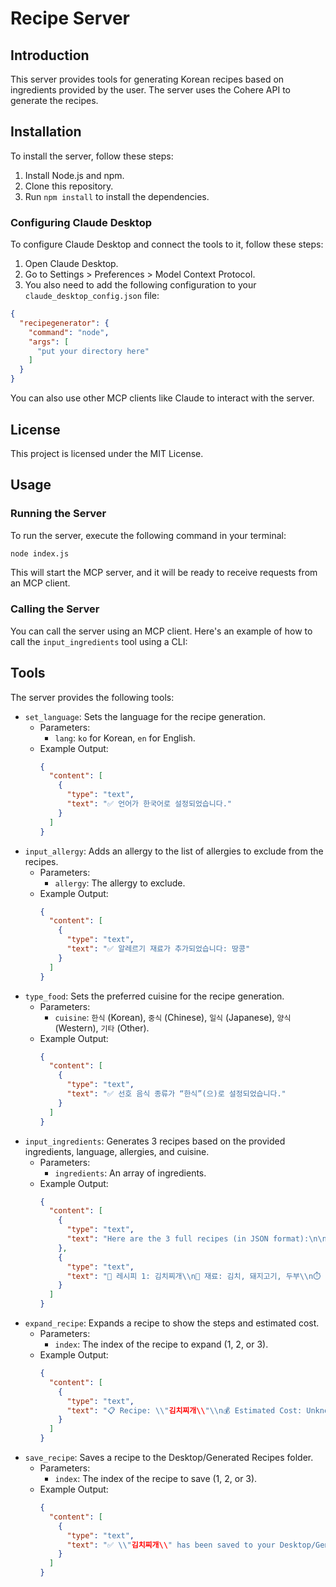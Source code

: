 # Recipe Server

## Introduction

This server provides tools for generating Korean recipes based on ingredients provided by the user. The server uses the Cohere API to generate the recipes.

## Installation

To install the server, follow these steps:

1.  Install Node.js and npm.
2.  Clone this repository.
3.  Run `npm install` to install the dependencies.

### Configuring Claude Desktop

To configure Claude Desktop and connect the tools to it, follow these steps:

1.  Open Claude Desktop.
2.  Go to Settings > Preferences > Model Context Protocol.
3.  You also need to add the following configuration to your `claude_desktop_config.json` file:

```json
{
  "recipegenerator": {
    "command": "node",
    "args": [
      "put your directory here"
    ]
  }
}
```

You can also use other MCP clients like Claude to interact with the server.

## License

This project is licensed under the MIT License.


## Usage

### Running the Server

To run the server, execute the following command in your terminal:

```bash
node index.js
```

This will start the MCP server, and it will be ready to receive requests from an MCP client.

### Calling the Server

You can call the server using an MCP client. Here's an example of how to call the `input_ingredients` tool using a CLI:



## Tools

The server provides the following tools:

- `set_language`: Sets the language for the recipe generation.
  - Parameters:
    - `lang`: `ko` for Korean, `en` for English.
  - Example Output:
    ```json
    {
      "content": [
        {
          "type": "text",
          "text": "✅ 언어가 한국어로 설정되었습니다."
        }
      ]
    }
    ```
- `input_allergy`: Adds an allergy to the list of allergies to exclude from the recipes.
  - Parameters:
    - `allergy`: The allergy to exclude.
  - Example Output:
    ```json
    {
      "content": [
        {
          "type": "text",
          "text": "✅ 알레르기 재료가 추가되었습니다: 땅콩"
        }
      ]
    }
    ```
- `type_food`: Sets the preferred cuisine for the recipe generation.
  - Parameters:
    - `cuisine`: `한식` (Korean), `중식` (Chinese), `일식` (Japanese), `양식` (Western), `기타` (Other).
  - Example Output:
    ```json
    {
      "content": [
        {
          "type": "text",
          "text": "✅ 선호 음식 종류가 “한식”(으)로 설정되었습니다."
        }
      ]
    }
    ```
- `input_ingredients`: Generates 3 recipes based on the provided ingredients, language, allergies, and cuisine.
  - Parameters:
    - `ingredients`: An array of ingredients.
  - Example Output:
    ```json
    {
      "content": [
        {
          "type": "text",
          "text": "Here are the 3 full recipes (in JSON format):\n\n[{\"name\":\"김치찌개\",\"ingredients\":[{\"name\":\"김치\",\"price\":2000},{\"name\":\"돼지고기\",\"price\":5000},{\"name\":\"두부\",\"price\":1000}],\"time\":\"30 minutes\",\"difficulty\":2,\"steps\":[\"1. 김치를 볶는다.\",\"2. 돼지고기를 넣고 볶는다.\",\"3. 두부와 물을 넣고 끓인다.\"],\"total cost\":8000},{\"name\":\"돼지고기 김치볶음\",\"ingredients\":[{\"name\":\"김치\",\"price\":2000},{\"name\":\"돼지고기\",\"price\":5000},{\"name\":\"양파\",\"price\":500}],\"time\":\"20 minutes\",\"difficulty\":1,\"steps\":[\"1. 김치와 돼지고기를 볶는다.\",\"2. 양파를 넣고 볶는다.\"],\"total cost\":7500},{\"name\":\"김치전\",\"ingredients\":[{\"name\":\"김치\",\"price\":2000},{\"name\":\"부침가루\",\"price\":1000},{\"name\":\"물\",\"price\":0}],\"time\":\"15 minutes\",\"difficulty\":1,\"steps\":[\"1. 김치, 부침가루, 물을 섞는다.\",\"2. 프라이팬에 굽는다.\"],\"total cost\":3000}]"
        },
        {
          "type": "text",
          "text": "🍲 레시피 1: 김치찌개\\n🛒 재료: 김치, 돼지고기, 두부\\n⏱️ 시간: 30 minutes / 난이도: 2\\n\\n🍲 레시피 2: 돼지고기 김치볶음\\n🛒 재료: 김치, 돼지고기, 양파\\n⏱️ 시간: 20 minutes / 난이도: 1\\n\\n🍲 레시피 3: 김치전\\n🛒 재료: 김치, 부침가루, 물\\n⏱️ 시간: 15 minutes / 난이도: 1\\n\\n(Use `expand_recipe` or `save_recipe` tool for more!)"
        }
      ]
    }
    ```
- `expand_recipe`: Expands a recipe to show the steps and estimated cost.
  - Parameters:
    - `index`: The index of the recipe to expand (1, 2, or 3).
  - Example Output:
    ```json
    {
      "content": [
        {
          "type": "text",
          "text": "📋 Recipe: \\"김치찌개\\"\\n💰 Estimated Cost: Unknown\\n⏱️ Time: 30 minutes / Difficulty: 2\\n\\n🧑‍🍳 Steps:\\n  1. 김치를 볶는다.\\n  2. 돼지고기를 넣고 볶는다.\\n  3. 두부와 물을 넣고 끓인다."
        }
      ]
    }
    ```
- `save_recipe`: Saves a recipe to the Desktop/Generated Recipes folder.
  - Parameters:
    - `index`: The index of the recipe to save (1, 2, or 3).
  - Example Output:
    ```json
    {
      "content": [
        {
          "type": "text",
          "text": "✅ \\"김치찌개\\" has been saved to your Desktop/Generated Recipes as \\"김치찌개.txt\\"."
        }
      ]
    }
